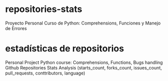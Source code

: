 # repositories-stats
Proyecto Personal Curso de Python: Comprehensions, Funciones y Manejo de Errores

# estadísticas de repositorios
Personal Project Python course: Comprehensions, Functions, Bugs handling
Github Repositories Stats Analysis (starts_count, forks_count, issues_count, pull_requests, conttributors, language)
